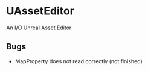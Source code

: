 # UAssetEditor
 An I/O Unreal Asset Editor

## Bugs
- MapProperty does not read correctly (not finished)
